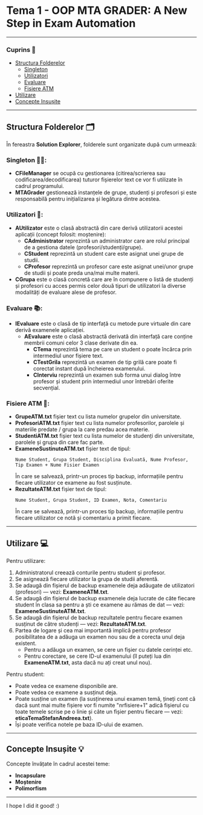 # Tema 1 - OOP MTA GRADER: A New Step in Exam Automation

---

### Cuprins 📑
- [Structura Folderelor](#structura-folderelor)
  - [Singleton](#singleton)
  - [Utilizatori](#utilizatori)
  - [Evaluare](#evaluare)
  - [Fisiere ATM](#fisiere-atm)
- [Utilizare](#utilizare)
- [Concepte Insușite](#concepte-insusite)

---

## Structura Folderelor 🗂️

În fereastra **Solution Explorer**, folderele sunt organizate după cum urmează:

### **Singleton 🧑‍💻**:
- **CFileManager** se ocupă cu gestionarea (citirea/scrierea sau codificarea/decodificarea) tuturor fișierelor text ce vor fi utilizate în cadrul programului.
- **MTAGrader** gestionează instanțele de grupe, studenți și profesori și este responsabilă pentru inițializarea și legătura dintre acestea.

### **Utilizatori 👤**:
- **AUtilizator** este o clasă abstractă din care derivă utilizatorii acestei aplicații (concept folosit: moștenire):
  - **CAdministrator** reprezintă un administrator care are rolul principal de a gestiona datele (profesori/studenți/grupe).
  - **CStudent** reprezintă un student care este asignat unei grupe de studii.
  - **CProfesor** reprezintă un profesor care este asignat unei/unor grupe de studii și poate preda una/mai multe materii.
- **CGrupa** este o clasă concretă care are în compunere o listă de studenți și profesori cu acces permis celor două tipuri de utilizatori la diverse modalități de evaluare alese de profesor.

### **Evaluare 📚**:
- **IEvaluare** este o clasă de tip interfață cu metode pure virtuale din care derivă examenele aplicației.
  - **AEvaluare** este o clasă abstractă derivată din interfață care conține membrii comuni celor 3 clase derivate din ea.
    - **CTema** reprezintă tema pe care un student o poate încărca prin intermediul unor fișiere text.
    - **CTestGrila** reprezintă un examen de tip grilă care poate fi corectat instant după încheierea examenului.
    - **CInterviu** reprezintă un examen sub forma unui dialog între profesor și student prin intermediul unor întrebări oferite secvențial.

### **Fisiere ATM 📂**:
- **GrupeATM.txt** fișier text cu lista numelor grupelor din universitate.
- **ProfesoriATM.txt** fișier text cu lista numelor profesorilor, parolele și materiile predate / grupa la care predau acea materie.
- **StudentiATM.txt** fișier text cu lista numelor de studenți din universitate, parolele și grupa din care fac parte.
- **ExameneSustinuteATM.txt** fișier text de tipul:
    ```
    Nume Student, Grupa Student, Disciplina Evaluată, Nume Profesor, Tip Examen + Nume Fisier Examen
    ```
    În care se salvează, printr-un proces tip backup, informațiile pentru fiecare utilizator ce examene au fost susținute.
- **RezultateATM.txt** fișier text de tipul:
    ```
    Nume Student, Grupa Student, ID Examen, Nota, Comentariu
    ```
    În care se salvează, printr-un proces tip backup, informațiile pentru fiecare utilizator ce notă și comentariu a primit fiecare.

---

## Utilizare 💻

Pentru utilizare:
1. Administratorul creează conturile pentru student și profesor.
2. Se asignează fiecare utilizator la grupa de studii aferentă.
3. Se adaugă din fișierul de backup examenele deja adăugate de utilizatori (profesori) — vezi: **ExameneATM.txt**.
4. Se adaugă din fișierul de backup examenele deja lucrate de câte fiecare student în clasa sa pentru a ști ce examene au rămas de dat — vezi: **ExameneSustinuteATM.txt**.
5. Se adaugă din fișierul de backup rezultatele pentru fiecare examen susținut de către studenți — vezi: **RezultateATM.txt**.
6. Partea de logare și cea mai importantă implică pentru profesor posibilitatea de a adăuga un examen nou sau de a corecta unul deja existent. 
   - Pentru a adăuga un examen, se cere un fișier cu datele cerinței etc.
   - Pentru corectare, se cere ID-ul examenului (îl puteți lua din **ExameneATM.txt**, asta dacă nu ați creat unul nou).

Pentru student:
- Poate vedea ce examene disponibile are.
- Poate vedea ce examene a susținut deja.
- Poate susține un examen (la susținerea unui examen temă, țineți cont că dacă sunt mai multe fișiere vor fi numite "nrfisiere+1" adică fișierul cu toate temele scrise pe o linie și câte un fișier pentru fiecare — vezi: **eticaTemaStefanAndreea.txt**).
- Își poate verifica notele pe baza ID-ului de examen.

---

## Concepte Insușite 💡

Concepte învățate în cadrul acestei teme:
- **Incapsulare**
- **Moștenire**
- **Polimorfism**

---

I hope I did it good! :)
